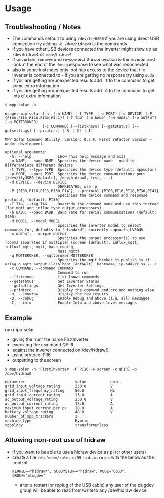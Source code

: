 # Usage

## Troubleshooting / Notes ##
- The commands default to using `/dev/ttyUSB0` if you are using direct USB connection try adding `-d /dev/hidraw0` to the commands
- if you have other USB devices connected the inverter might show up as `/dev/hidraw1` or `/dev/hidraw2`
- if uncertain, remove and re-connect the connection to the inverter and look at the end of the `dmesg` response to see what was reconnected
- also in some instances only root has access to the device that the inverter is connected to - if you are getting no response try using `sudo`
- if you are getting no/unexpected results add `-I` to the command to get some extra information
- if you are getting no/unexpected results add `-D` to the command to get lots of extra information

`$ mpp-solar -h`
```
usage: mpp-solar [-h] [-n NAME] [-t TYPE] [-p PORT] [-d DEVICE] [-P {PI00,PI16,PI18,PI30,PI41}] [-T TAG] [-b BAUD] [-M MODEL] [-o OUTPUT] [-q MQTTBROKER]
                 [-c COMMAND] [--listknown] [--getstatus] [--getsettings] [--printcrc] [-R] [-D] [-I]

MPP Solar Command Utility, version: 0.7.0, First refactor version - under development

optional arguments:
  -h, --help            show this help message and exit
  -n NAME, --name NAME  Specifies the device name - used to differentiate different devices
  -t TYPE, --type TYPE  Specifies the device type (default: mppsolar)
  -p PORT, --port PORT  Specifies the device communications port (/dev/ttyUSB0 [default], /dev/hidraw0, test, ...)
  -d DEVICE, --device DEVICE
                        DEPRECATED, use -p
  -P {PI00,PI16,PI18,PI30,PI41}, --protocol {PI00,PI16,PI18,PI30,PI41}
                        Specifies the device command and response protocol, (default: PI30)
  -T TAG, --tag TAG     Override the command name and use this instead (for mqtt and influx type output processors)
  -b BAUD, --baud BAUD  Baud rate for serial communications (default: 2400)
  -M MODEL, --model MODEL
                        Specifies the inverter model to select commands for, defaults to "standard", currently supports LV5048
  -o OUTPUT, --output OUTPUT
                        Specifies the output processor(s) to use [comma separated if multiple] (screen [default], influx_mqtt, influx2_mqtt, mqtt, hass_config,
                        hass_mqtt)
  -q MQTTBROKER, --mqttbroker MQTTBROKER
                        Specifies the mqtt broker to publish to if using a mqtt output (localhost [default], hostname, ip.add.re.ss ...)
  -c COMMAND, --command COMMAND
                        Command to run
  --listknown           List known commands
  --getstatus           Get Inverter Status
  --getsettings         Get Inverter Settings
  --printcrc            Display the command and crc and nothing else
  -R, --showraw         Display the raw results
  -D, --debug           Enable Debug and above (i.e. all) messages
  -I, --info            Enable Info and above level messages

```

## Example
run mpp-solar
- giving the 'run' the name FirstInverter
- executing the command QPIRI
- against the inverter connected on /dev/hidraw0
- using protocol PI16
- outputting to the screen

`$ mpp-solar -n 'FirstInverter' -P PI16 -o screen -c QPIRI -p /dev/hidraw0`
```
Parameter                     	Value           Unit
grid_input_voltage_rating     	230.0          	V   
grid_input_frequency_rating   	50.0           	Hz  
grid_input_current_rating     	13.0           	A   
ac_output_voltage_rating      	230.0          	V   
ac_output_current_rating      	13.0           	A   
maximum_input_current_per_pv  	18.0           	A   
battery_voltage_rating        	48.0           	V   
number_of_mpp_trackers        	1              	    
machine_type                  	Hybrid         	    
topology                      	transformerless
```

## Allowing non-root use of hidraw ##

- if you want to be able to use a hidraw device as pi (or other users)
- create a file `/etc/udev/rules.d/99-hidraw.rules` with the below as the content
  ```
  KERNEL=="hidraw*", SUBSYSTEM=="hidraw", MODE="0660", GROUP="plugdev"
  ```
  - after a restart (or replug of the USB cable) any user of the plugdev group will be able to read from/write to any /dev/hidraw device
